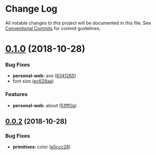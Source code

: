 # Change Log

All notable changes to this project will be documented in this file.
See [Conventional Commits](https://conventionalcommits.org) for commit guidelines.

<a name="0.1.0"></a>
# [0.1.0](https://github.com/christoferolaison/christoferolaison/compare/personal-web@0.0.2...personal-web@0.1.0) (2018-10-28)


### Bug Fixes

* **personal-web:** avo ([6341265](https://github.com/christoferolaison/christoferolaison/commit/6341265))
* font size ([ec628aa](https://github.com/christoferolaison/christoferolaison/commit/ec628aa))


### Features

* **personal-web:** about ([51fff0a](https://github.com/christoferolaison/christoferolaison/commit/51fff0a))





<a name="0.0.2"></a>
## [0.0.2](https://github.com/christoferolaison/christoferolaison/compare/personal-web@0.0.2-"next-71c921".0...personal-web@0.0.2) (2018-10-28)


### Bug Fixes

* **primitives:** color ([a5ccc28](https://github.com/christoferolaison/christoferolaison/commit/a5ccc28))

